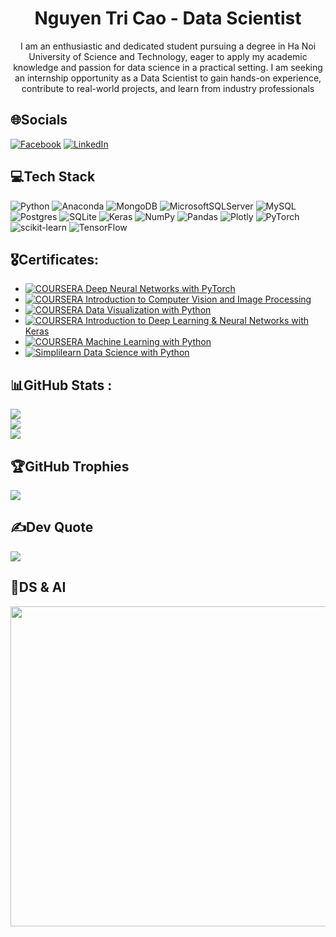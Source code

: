 
<h1 align="center">Nguyen Tri Cao - Data Scientist </h1>
<p align="center">
  <h7 align="center">I am an enthusiastic and dedicated student pursuing a degree in Ha Noi University of Science and Technology, eager to apply my academic knowledge and passion for data science in a practical setting. I am seeking an internship opportunity as a Data Scientist to gain hands-on experience, contribute to real-world projects, and learn from industry professionals</h3>
</p>

## 🌐Socials
[![Facebook](https://img.shields.io/badge/Facebook-%231877F2.svg?logo=Facebook&logoColor=white)](https://www.facebook.com/Kaito.Kao.141203/)
[![LinkedIn](https://img.shields.io/badge/LinkedIn-%230077B5.svg?logo=linkedin&logoColor=white)](https://www.linkedin.com/in/nguyen-tri-cao-904404181/) 

## 💻Tech Stack
![Python](https://img.shields.io/badge/python-3670A0?style=for-the-badge&logo=python&logoColor=ffdd54) ![Anaconda](https://img.shields.io/badge/Anaconda-%2344A833.svg?style=for-the-badge&logo=anaconda&logoColor=white) ![MongoDB](https://img.shields.io/badge/MongoDB-%234ea94b.svg?style=for-the-badge&logo=mongodb&logoColor=white) ![MicrosoftSQLServer](https://img.shields.io/badge/Microsoft%20SQL%20Sever-CC2927?style=for-the-badge&logo=microsoft%20sql%20server&logoColor=white) ![MySQL](https://img.shields.io/badge/mysql-%2300f.svg?style=for-the-badge&logo=mysql&logoColor=white) ![Postgres](https://img.shields.io/badge/postgres-%23316192.svg?style=for-the-badge&logo=postgresql&logoColor=white) ![SQLite](https://img.shields.io/badge/sqlite-%2307405e.svg?style=for-the-badge&logo=sqlite&logoColor=white) ![Keras](https://img.shields.io/badge/Keras-%23D00000.svg?style=for-the-badge&logo=Keras&logoColor=white) ![NumPy](https://img.shields.io/badge/numpy-%23013243.svg?style=for-the-badge&logo=numpy&logoColor=white) ![Pandas](https://img.shields.io/badge/pandas-%23150458.svg?style=for-the-badge&logo=pandas&logoColor=white) ![Plotly](https://img.shields.io/badge/Plotly-%233F4F75.svg?style=for-the-badge&logo=plotly&logoColor=white) ![PyTorch](https://img.shields.io/badge/PyTorch-%23EE4C2C.svg?style=for-the-badge&logo=PyTorch&logoColor=white) ![scikit-learn](https://img.shields.io/badge/scikit--learn-%23F7931E.svg?style=for-the-badge&logo=scikit-learn&logoColor=white) ![TensorFlow](https://img.shields.io/badge/TensorFlow-%23FF6F00.svg?style=for-the-badge&logo=TensorFlow&logoColor=white)

## 🎖️Certificates:
- [![COURSERA](https://img.shields.io/badge/-COURSERA-blue) Deep Neural Networks with PyTorch](https://www.coursera.org/account/accomplishments/certificate/F28889AX5SB6)
- [![COURSERA](https://img.shields.io/badge/-COURSERA-blue) Introduction to Computer Vision and Image Processing](https://www.coursera.org/account/accomplishments/certificate/ZL82XUC3FU8B)
- [![COURSERA](https://img.shields.io/badge/-COURSERA-blue) Data Visualization with Python](https://www.coursera.org/account/accomplishments/certificate/QF929PJQHCY2)
- [![COURSERA](https://img.shields.io/badge/-COURSERA-blue) Introduction to Deep Learning & Neural Networks with Keras](https://www.coursera.org/account/accomplishments/certificate/2VRE7WXAHJBF)
- [![COURSERA](https://img.shields.io/badge/-COURSERA-blue) Machine Learning with Python](https://www.coursera.org/account/accomplishments/certificate/KFJTV7PFYSAE)
- [![Simplilearn](https://img.shields.io/badge/-Simplilearn-white) Data Science with Python](https://simpli-web.app.link/e/nJhbQMr55Eb)
## 📊GitHub Stats :
![](https://github-readme-stats.vercel.app/api?username=KaitoKidKao&theme=graywhite&hide_border=true&include_all_commits=false&count_private=true)<br/>
![](https://github-readme-streak-stats.herokuapp.com/?user=KaitoKidKao&theme=graywhite&hide_border=true)<br/>
![](https://github-readme-stats.vercel.app/api/top-langs/?username=KaitoKidKao&theme=graywhite&hide_border=true&include_all_commits=false&count_private=true&layout=compact)

## 🏆GitHub Trophies
![](https://github-trophies.vercel.app/?username=KaitoKidKao&theme=flat&no-frame=true&no-bg=false&margin-w=4)

## ✍️Dev Quote
![](https://quotes-github-readme.vercel.app/api?type=horizontal&theme=light)

## 🐺DS & AI
<img src="https://www.analytixlabs.co.in/blog/wp-content/uploads/2021/09/Blog8_2.1-edited-1536x864.jpg" width="512px"/>


